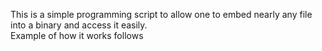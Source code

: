 This is a simple programming script to allow one to embed nearly any file into a binary and access it easily. <br>
Example of how it works follows<br>

